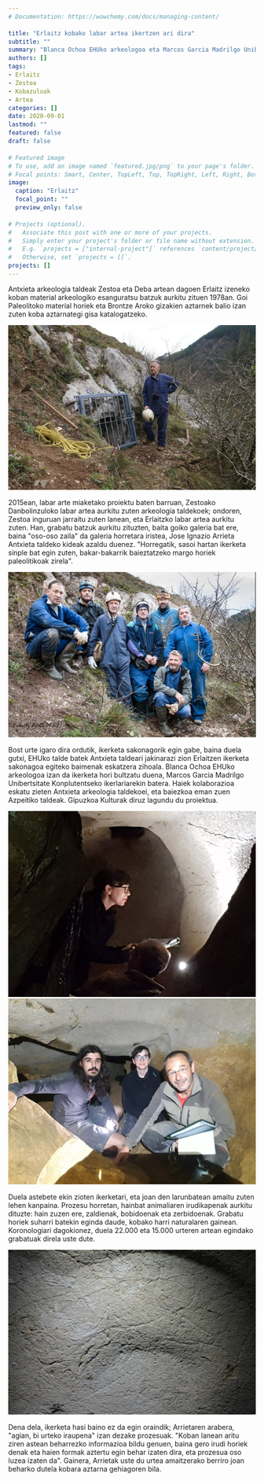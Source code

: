 ```yaml
---
# Documentation: https://wowchemy.com/docs/managing-content/

title: "Erlaitz kobako labar artea ikertzen ari dira"
subtitle: ""
summary: "Blanca Ochoa EHUko arkeologoa eta Marcos Garcia Madrilgo Unibertsitate Konplutentseko ikerlaria Erlaitzko labar artea ikertzen hasi dira, Antxieta taldearen laguntzarekin. Antxieta taldeak aurkitutako material arkeologiko batzuei esker aztarnategi gisa katalogatu zuten haitzuloa 1978an."
authors: []
tags: 
- Erlaitz
- Zestoa
- Kobazuloak
- Artea
categories: []
date: 2020-09-01
lastmod: ""
featured: false
draft: false

# Featured image
# To use, add an image named `featured.jpg/png` to your page's folder.
# Focal points: Smart, Center, TopLeft, Top, TopRight, Left, Right, BottomLeft, Bottom, BottomRight.
image:
  caption: "Erlaitz"
  focal_point: ""
  preview_only: false

# Projects (optional).
#   Associate this post with one or more of your projects.
#   Simply enter your project's folder or file name without extension.
#   E.g. `projects = ["internal-project"]` references `content/project/deep-learning/index.md`.
#   Otherwise, set `projects = []`.
projects: []
---
```


Antxieta arkeologia taldeak Zestoa eta Deba artean dagoen Erlaitz izeneko koban material arkeologiko esanguratsu batzuk aurkitu zituen 1978an. Goi Paleolitoko material horiek eta Brontze Aroko gizakien aztarnek balio izan zuten koba aztarnategi gisa katalogatzeko.

![Erlaitz](media/1.jpg)

2015ean, labar arte miaketako proiektu baten barruan, Zestoako Danbolinzuloko labar artea aurkitu zuten arkeologia taldekoek; ondoren, Zestoa inguruan jarraitu zuten lanean, eta Erlaitzko labar artea aurkitu zuten. Han, grabatu batzuk aurkitu zituzten, baita goiko galeria bat ere, baina "oso-oso zaila" da galeria horretara iristea, Jose Ignazio Arrieta Antxieta taldeko kideak azaldu duenez. "Horregatik, sasoi hartan ikerketa sinple bat egin zuten, bakar-bakarrik baieztatzeko margo horiek paleolitikoak zirela".

![Erlaitz](media/2.jpg)

Bost urte igaro dira ordutik, ikerketa sakonagorik egin gabe, baina duela gutxi, EHUko talde batek Antxieta taldeari jakinarazi zion Erlaitzen ikerketa sakonagoa egiteko baimenak eskatzera zihoala. Blanca Ochoa EHUko arkeologoa izan da ikerketa hori bultzatu duena, Marcos Garcia Madrilgo Unibertsitate Konplutentseko ikerlariarekin batera. Haiek kolaborazioa eskatu zieten Antxieta arkeologia taldekoei, eta baiezkoa eman zuen Azpeitiko taldeak. Gipuzkoa Kulturak diruz lagundu du proiektua.

![Erlaitz](media/3.jpg)
![Erlaitz](media/4.jpg)

Duela astebete ekin zioten ikerketari, eta joan den larunbatean amaitu zuten lehen kanpaina. Prozesu horretan, hainbat animaliaren irudikapenak aurkitu dituzte: hain zuzen ere, zaldienak, bobidoenak eta zerbidoenak. Grabatu horiek suharri batekin eginda daude, kobako harri naturalaren gainean. Koronologiari dagokionez, duela 22.000 eta 15.000 urteren artean egindako grabatuak direla uste dute.

![Erlaitz](media/5.jpg)

Dena dela, ikerketa hasi baino ez da egin oraindik; Arrietaren arabera, "agian, bi urteko iraupena" izan dezake prozesuak. "Koban lanean aritu ziren astean beharrezko informazioa bildu genuen, baina gero irudi horiek denak eta haien formak aztertu egin behar izaten dira, eta prozesua oso luzea izaten da". Gainera, Arrietak uste du urtea amaitzerako berriro joan beharko dutela kobara aztarna gehiagoren bila.
